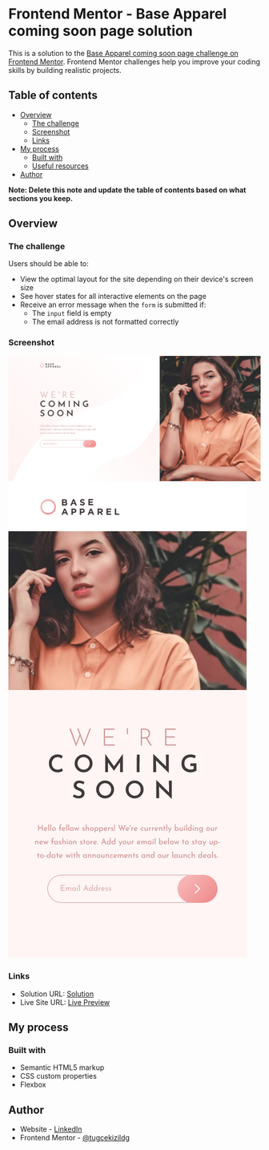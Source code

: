 # Frontend Mentor - Base Apparel coming soon page solution

This is a solution to the [Base Apparel coming soon page challenge on Frontend Mentor](https://www.frontendmentor.io/challenges/base-apparel-coming-soon-page-5d46b47f8db8a7063f9331a0). Frontend Mentor challenges help you improve your coding skills by building realistic projects.

## Table of contents

- [Overview](#overview)
  - [The challenge](#the-challenge)
  - [Screenshot](#screenshot)
  - [Links](#links)
- [My process](#my-process)
  - [Built with](#built-with)
  - [Useful resources](#useful-resources)
- [Author](#author)

**Note: Delete this note and update the table of contents based on what sections you keep.**

## Overview

### The challenge

Users should be able to:

- View the optimal layout for the site depending on their device's screen size
- See hover states for all interactive elements on the page
- Receive an error message when the `form` is submitted if:
  - The `input` field is empty
  - The email address is not formatted correctly

### Screenshot

![Desktop Design](./BaseApparelDesktopDesign.png)
![Mobile Design](./BaseApparelMobileDesign.png)

### Links

- Solution URL: [Solution](https://github.com/tugcekizildg/Base_Apparel_Coming_Soon_FEM.io)
- Live Site URL: [Live Preview](https://guileless-queijadas-dd9f48.netlify.app)

## My process

### Built with

- Semantic HTML5 markup
- CSS custom properties
- Flexbox

## Author

- Website - [LinkedIn](https://www.your-site.com)
- Frontend Mentor - [@tugcekizildg](https://www.frontendmentor.io/profile/tugcekizildg)
